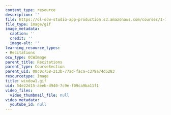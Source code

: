 ```yaml
---
content_type: resource
description: ''
file: https://ol-ocw-studio-app-production.s3.amazonaws.com/courses/1-124j-foundations-of-software-engineering-fall-2000/54e22d15aeebd9407c9ef09ca9ba11f1_window1.gif
file_type: image/gif
image_metadata:
  caption: ''
  credit: ''
  image-alt: ''
learning_resource_types:
- Recitations
ocw_type: OCWImage
parent_title: Recitations
parent_type: CourseSection
parent_uid: 08c0c758-213b-77ad-faca-c379a74d5283
resourcetype: Image
title: window1.gif
uid: 54e22d15-aeeb-d940-7c9e-f09ca9ba11f1
video_files:
  video_thumbnail_file: null
video_metadata:
  youtube_id: null
---
```

